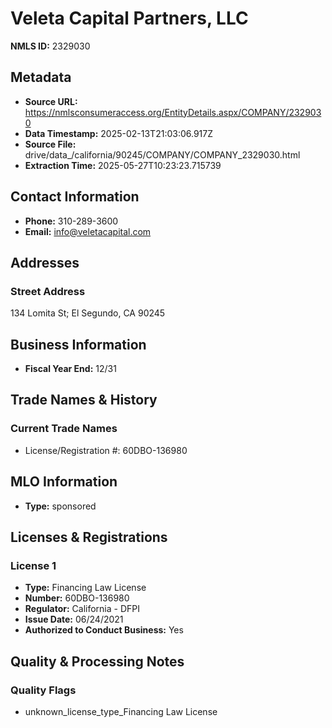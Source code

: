 # Veleta Capital Partners, LLC

**NMLS ID:** 2329030

## Metadata
- **Source URL:** https://nmlsconsumeraccess.org/EntityDetails.aspx/COMPANY/2329030
- **Data Timestamp:** 2025-02-13T21:03:06.917Z
- **Source File:** drive/data_/california/90245/COMPANY/COMPANY_2329030.html
- **Extraction Time:** 2025-05-27T10:23:23.715739

## Contact Information
- **Phone:** 310-289-3600
- **Email:** info@veletacapital.com

## Addresses
### Street Address
134 Lomita St; El Segundo, CA 90245

## Business Information
- **Fiscal Year End:** 12/31

## Trade Names & History
### Current Trade Names
- License/Registration #: 60DBO-136980

## MLO Information
- **Type:** sponsored

## Licenses & Registrations

### License 1
- **Type:** Financing Law License
- **Number:** 60DBO-136980
- **Regulator:** California - DFPI
- **Issue Date:** 06/24/2021
- **Authorized to Conduct Business:** Yes

## Quality & Processing Notes
### Quality Flags
- unknown_license_type_Financing Law License
